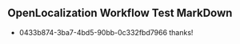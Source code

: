 ## OpenLocalization Workflow Test MarkDown
* 0433b874-3ba7-4bd5-90bb-0c332fbd7966 thanks!

<!--HONumber=Aug16_HO5-->


